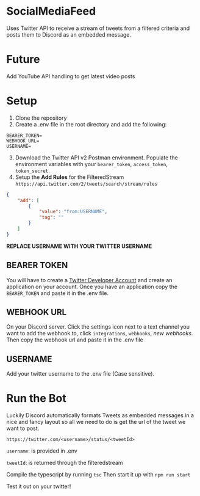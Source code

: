 # SocialMediaFeed

Uses Twitter API to receive a stream of tweets from a filtered criteria and posts them to Discord as an embedded message.

# Future
Add YouTube API handling to get latest video posts


# Setup
1. Clone the repository
2. Create a .env file in the root directory and add the following:
```
BEARER_TOKEN=
WEBHOOK_URL=
USERNAME=
```
3. Download the Twitter API v2 Postman environment. Populate the environment variables with your `bearer_token`, `access_token`, `token_secret`.
4. Setup the **Add Rules** for the FilteredStream
`https://api.twitter.com/2/tweets/search/stream/rules`
```json
{
    "add": [
        {
            "value": "from:USERNAME",
            "tag": ""
        }
    ]
}
```
**REPLACE USERNAME WITH YOUR TWITTER USERNAME**

## BEARER TOKEN
You will have to create a [Twitter Developer Account](https://developer.twitter.com/en) and create an application on your account.
Once you have an application copy the `BEARER_TOKEN` and paste it in the .env file.

## WEBHOOK URL
On your Discord server. Click the settings icon next to a text channel you want to add the webhook to, click `integrations`, `webhooks`, *new webhooks*. Then copy the webhook url and paste it in the .env file

## USERNAME
Add your twitter username to the .env file (Case sensitive).

# Run the Bot
Luckily Discord automatically formats Tweets as embedded messages in a nice and fancy layout so all we need to do is get the url of the tweet we want to post.

`https://twitter.com/<username>/status/<tweetId>`

`username`: is provided in .env

`tweetId`: is returned through the filteredstream

Compile the typescript by running `tsc`
Then start it up with `npm run start`

Test it out on your twitter!




